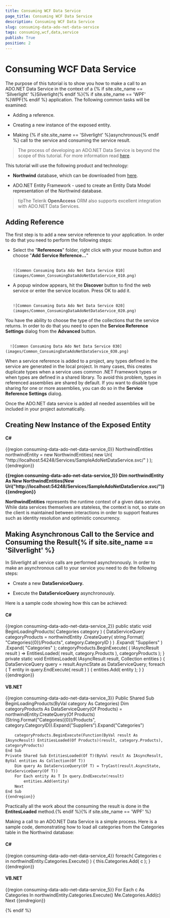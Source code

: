 ```yaml
---
title: Consuming WCF Data Service
page_title: Consuming WCF Data Service
description: Consuming WCF Data Service
slug: consuming-data-ado-net-data-service
tags: consuming,wcf,data,service
publish: True
position: 2
---
```


# Consuming WCF Data Service



The purpose of this tutorial is to show you how to make a call to an ADO.NET Data Service in the context of a {% if site.site_name == 'Silverlight' %}Silverlight{% endif %}{% if site.site_name == 'WPF' %}WPF{% endif %} application. The following common tasks will be examined:

* Adding a reference.

* Creating a new instance of the exposed entity.

* Making {% if site.site_name == 'Silverlight' %}asynchronous{% endif %} call to the service and consuming the service result.

>The process of developing an ADO.NET Data Service is beyond the scope of this tutorial. For more information read [here](http://msdn.microsoft.com/en-us/library/cc907912.aspx).

>

This tutorial will use the following product and technology:

* __Northwind__ database, which can be downloaded from [here](http://www.microsoft.com/downloads/details.aspx?FamilyID=06616212-0356-46A0-8DA2-EEBC53A68034&displaylang=en).

* ADO.NET Entity Framework - used to create an Entity Data Model representation of the Northwind database.

>tipThe Telerik __OpenAccess__ ORM also supports excellent integration with ADO.NET Data Services.

## Adding Reference

The first step is to add a new service reference to your application. In order to do that you need to perform the following steps:

* Select the "__References__" folder, right click with your mouse button and choose "__Add Service Reference...__"




         
      ![Common Consuming Data Ado Net Data Service 010](images/Common_ConsumingDataAdoNetDataService_010.png)

* A popup window appears, hit the __Discover__ button to find the web service or enter the service location. Press OK to add it. 




         
      ![Common Consuming Data Ado Net Data Service 020](images/Common_ConsumingDataAdoNetDataService_020.png)

>



You have the ability to choose the type of the collections that the service returns. In order to do that you need to open the __Service Reference Settings__ dialog from the __Advanced__ button.




         
      ![Common Consuming Data Ado Net Data Service 030](images/Common_ConsumingDataAdoNetDataService_030.png)

When a service reference is added to a project, any types defined in the service are generated in the local project. In many cases, this creates duplicate types when a service uses common .NET Framework types or when types are defined in a shared library. To avoid this problem, types in referenced assemblies are shared by default. If you want to disable type sharing for one or more assemblies, you can do so in the __Service Reference Settings__ dialog.

Once the ADO.NET data service is added all needed assemblies will be included in your project automatically.

## Creating New Instance of the Exposed Entity

#### __C#__

{{region consuming-data-ado-net-data-service_0}}
	NorthwindEntities northwindEntity = new NorthwindEntities( new Uri( "http://localhost:54248/Services/SampleAdoNetDataService.svc/" ) );
	{{endregion}}

__{{region consuming-data-ado-net-data-service_1}}
	Dim northwindEntity As New NorthwindEntities(New Uri("http://localhost:54248/Services/SampleAdoNetDataService.svc/"))
	{{endregion}}__

__NorthwindEntities__ represents the runtime context of a given data service. While data services themselves are stateless, the context is not, so state on the client is maintained between interactions in order to support features such as identity resolution and optimistic concurrency.  

## Making Asynchronous Call to the Service and Consuming the Result{% if site.site_name == 'Silverlight' %}

In Silverlight all service calls are performed asynchronously. In order to make an asynchronous call to your service you need to do the following steps:

* Create a new __DataServiceQuery.__

* Execute the __DataServiceQuery__ asynchronously.

Here is a sample code showing how this can be achieved:

#### __C#__

{{region consuming-data-ado-net-data-service_2}}
	public static void BeginLoadingProducts( Categories category )
	{
	    DataServiceQuery<Products> categoryProducts = northwindEntity
	        .CreateQuery<Products>( string.Format( "Categories({0})/Products", category.CategoryID ) )
	        .Expand( "Suppliers" )
	        .Expand( "Categories" );
	    categoryProducts.BeginExecute(
	        ( IAsyncResult result ) => EntitiesLoaded<Products>( result, category.Products ),
	        categoryProducts );
	}
	private static void EntitiesLoaded<T>( IAsyncResult result, Collection<T> entities )
	{
	    DataServiceQuery<T> query = result.AsyncState as DataServiceQuery<T>;
	    foreach ( T entity in query.EndExecute( result ) )
	    {
	        entities.Add( entity );
	    }
	}
	{{endregion}}



#### __VB.NET__

{{region consuming-data-ado-net-data-service_3}}
	Public Shared Sub BeginLoadingProducts(ByVal category As Categories)
	    Dim categoryProducts As DataServiceQuery(Of Products) = northwindEntity.CreateQuery(Of Products)(String.Format("Categories({0})/Products", category.CategoryID)).Expand("Suppliers").Expand("Categories")
	
	    categoryProducts.BeginExecute(Function(ByVal result As IAsyncResult) EntitiesLoaded(Of Products)(result, category.Products), categoryProducts)
	End Sub
	Private Shared Sub EntitiesLoaded(Of T)(ByVal result As IAsyncResult, ByVal entities As Collection(Of T))
	    Dim query As DataServiceQuery(Of T) = TryCast(result.AsyncState, DataServiceQuery(Of T))
	    For Each entity As T In query.EndExecute(result)
	        entities.Add(entity)
	    Next
	End Sub
	{{endregion}}



Practically all the work about the consuming the result is done in the __EntitesLoaded<T>__ method.{% endif %}{% if site.site_name == 'WPF' %}

Making a call to an ADO.NET Data Service is a simple process. Here is a sample code, demonstrating how to load all categories from the Categories table in the Northwind database: 

#### __C#__

{{region consuming-data-ado-net-data-service_4}}
	foreach( Categories c in northwindEntity.Categories.Execute() )
	{
	    this.Categories.Add( c );
	}
	{{endregion}}



#### __VB.NET__

{{region consuming-data-ado-net-data-service_5}}
	For Each c As Categories In northwindEntity.Categories.Execute()
	    Me.Categories.Add(c)
	Next
	{{endregion}}

{% endif %}

